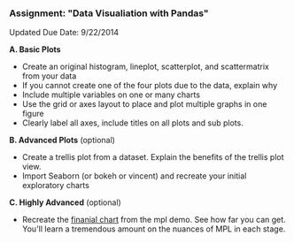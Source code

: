 ### Assignment: "Data Visualiation with Pandas"

Updated Due Date: 9/22/2014

**A. Basic Plots**

* Create an original histogram, lineplot, scatterplot, and scattermatrix from your data
* If you cannot create one of the four plots due to the data, explain why
* Include multiple variables on one or many charts
* Use the grid or axes layout to place and plot multiple graphs in one figure
* Clearly label all axes, include titles on all plots and sub plots.
  
**B. Advanced Plots** (optional)

* Create a trellis plot from a dataset.  Explain the benefits of the trellis plot view.
* Import Seaborn (or bokeh or vincent) and recreate your initial exploratory charts

**C. Highly Advanced** (optional)
* Recreate the [finanial chart](http://matplotlib.org/users/screenshots.html#financial-charts) from the mpl demo.  See how far you can get.  You'll learn a tremendous amount on the nuances of MPL in each stage.
